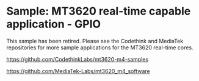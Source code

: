 ﻿# Sample: MT3620 real-time capable application - GPIO

This sample has been retired. Please see the Codethink and MediaTek repositories for more sample applications
for the MT3620 real-time cores.

https://github.com/CodethinkLabs/mt3620-m4-samples

https://github.com/MediaTek-Labs/mt3620_m4_software
